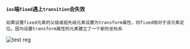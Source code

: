 #### `ios`端`fixed`遇上`transition`会失效

```
如果设置fixed元素的父级或祖先级元素设置为transform属性，则fixed相对于该元素定位。因为设置transform属性的元素建立了一个新的坐标系
```

![test reg](https://rain120.github.io/study-notes/notes/HTML-CSS-Javascript/regular_expression/images/reg-date-unix.png ":no-zoom")